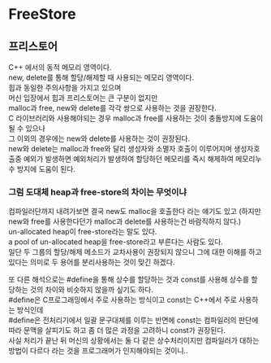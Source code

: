 # FreeStore
## 프리스토어

C++ 에서의 동적 메모리 영역이다. <br/>
new, delete를 통해 할당/해제할 때 사용되는 메모리 영역이다. <br/>
힙과 동일한 주의사항을 가지고 있으며 <br/>
머신 입장에서 힙과 프리스토어는 큰 구분이 없지만 <br/>
malloc과 free, new와 delete를 각각 쌍으로 사용하는 것을 권장한다. <br/>
C 라이브러리와 사용해야되는 경우 malloc과 free를 사용하는 것이 충돌방지에 도움이 될 수 있으나<br/>
그 이외의 경우에는 new와 delete를 사용하는 것이 권장된다. <br/>
new와 delete는 malloc과 free와 달리 생성자와 소멸자 호출이 이루어지며 생성자호출중 예외가 발생하면 예외처리가 발생하여 할당하던 메모리를 즉시 해제하여 메모리누수 방지에 도움이 된다.

### 그럼 도대체 heap과 free-store의 차이는 무엇이냐<br/>
컴파일러단까지 내려가보면 결국 new도 malloc을 호출한다 라는 얘기도 있고 (하지만 new와 free를 사용한다던가 malloc과 delete를 사용하는건 바람직하지 않다.)<br/>
un-allocated heap이 free-store라는 말도 있다. <br/>
a pool of un-allocated heap을 free-store라고 부른다는 사람도 있다.<br/>
일단 두 그룹의 할당/해제 메소드가 교차사용이 권장되지 않으니 그에 대한 이해를 하고 있다는 의미로 두 용어를 분리사용하는 것이 맞긴 하겠다. <br/>

또 다른 해석으로는 #define을 통해 상수를 할당하는 것과 const를 사용해 상수를 할당하는 것의 차이와 비슷하지 않을까 싶기도 하다. <br/>
#define은 C프로그래밍에서 주로 사용하는 방식이고 const는 C++에서 주로 사용하는 방식인데<br/>
#define은 전처리기에서 일괄 문구대체를 이루는 반면에 const는 컴파일러의 판단에 따라 문맥을 살피기도 하고 좀 더 많은 과정을 고려하니 const가 권장된다. <br/>
사실 처리가 끝난 뒤 머신의 상황에서는 둘 다 같은 상수처리이지만 컴파일러가 대하는 방법이 다르다 라는 것을 프로그래머가 인지해야되는 것이니..
